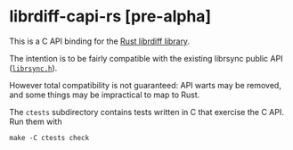 # librdiff-capi-rs [pre-alpha]

This is a C API binding for the [Rust librdiff library](https://github.com/sourcefrog/librdiff-rs).

The intention is to be fairly compatible with the existing librsync public API
([`librsync.h`](https://github.com/librsync/librsync/blob/master/src/librsync.h)).

However total compatibility is not guaranteed: API warts may be removed,
and some things may be impractical to map to Rust.

The `ctests` subdirectory contains tests written in C that exercise the C API.
Run them with

```shell
make -C ctests check
```
